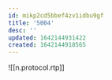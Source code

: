 ```yaml
---
id: mikp2cd5bbef4zv1idbu9gf
title: '5004'
desc: ''
updated: 1642144931422
created: 1642144918565
---
```



![[n.protocol.rtp]]
